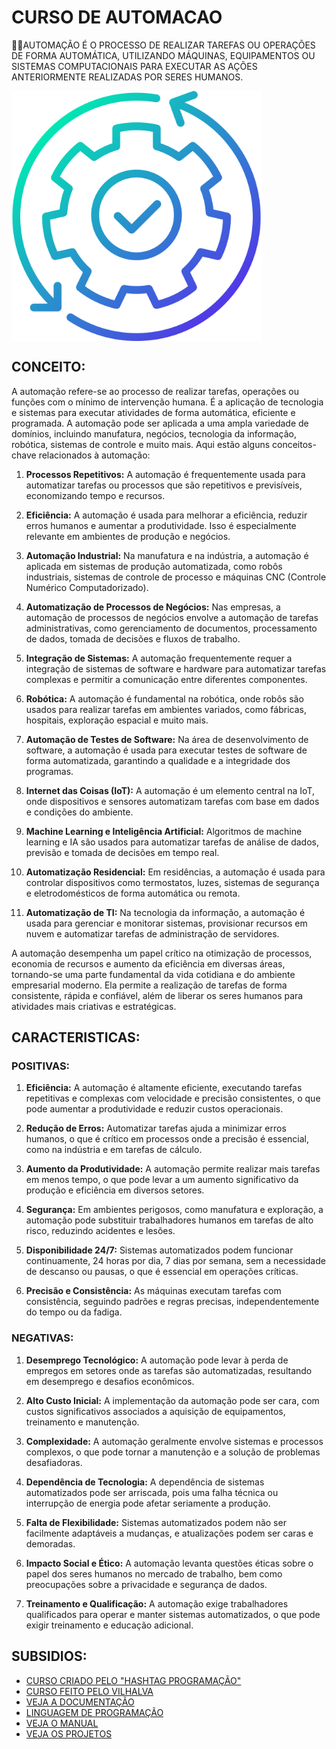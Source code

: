 # CURSO DE AUTOMACAO
👨‍⚖️AUTOMAÇÃO É O PROCESSO DE REALIZAR TAREFAS OU OPERAÇÕES DE FORMA AUTOMÁTICA, UTILIZANDO MÁQUINAS, EQUIPAMENTOS OU SISTEMAS COMPUTACIONAIS PARA EXECUTAR AS AÇÕES ANTERIORMENTE REALIZADAS POR SERES HUMANOS.

<img src="FOTO.png" align="center" width="400"> <br>

## CONCEITO:
A automação refere-se ao processo de realizar tarefas, operações ou funções com o mínimo de intervenção humana. É a aplicação de tecnologia e sistemas para executar atividades de forma automática, eficiente e programada. A automação pode ser aplicada a uma ampla variedade de domínios, incluindo manufatura, negócios, tecnologia da informação, robótica, sistemas de controle e muito mais. Aqui estão alguns conceitos-chave relacionados à automação:

1. **Processos Repetitivos:** A automação é frequentemente usada para automatizar tarefas ou processos que são repetitivos e previsíveis, economizando tempo e recursos.

2. **Eficiência:** A automação é usada para melhorar a eficiência, reduzir erros humanos e aumentar a produtividade. Isso é especialmente relevante em ambientes de produção e negócios.

3. **Automação Industrial:** Na manufatura e na indústria, a automação é aplicada em sistemas de produção automatizada, como robôs industriais, sistemas de controle de processo e máquinas CNC (Controle Numérico Computadorizado).

4. **Automatização de Processos de Negócios:** Nas empresas, a automação de processos de negócios envolve a automação de tarefas administrativas, como gerenciamento de documentos, processamento de dados, tomada de decisões e fluxos de trabalho.

5. **Integração de Sistemas:** A automação frequentemente requer a integração de sistemas de software e hardware para automatizar tarefas complexas e permitir a comunicação entre diferentes componentes.

6. **Robótica:** A automação é fundamental na robótica, onde robôs são usados para realizar tarefas em ambientes variados, como fábricas, hospitais, exploração espacial e muito mais.

7. **Automação de Testes de Software:** Na área de desenvolvimento de software, a automação é usada para executar testes de software de forma automatizada, garantindo a qualidade e a integridade dos programas.

8. **Internet das Coisas (IoT):** A automação é um elemento central na IoT, onde dispositivos e sensores automatizam tarefas com base em dados e condições do ambiente.

9. **Machine Learning e Inteligência Artificial:** Algoritmos de machine learning e IA são usados para automatizar tarefas de análise de dados, previsão e tomada de decisões em tempo real.

10. **Automatização Residencial:** Em residências, a automação é usada para controlar dispositivos como termostatos, luzes, sistemas de segurança e eletrodomésticos de forma automática ou remota.

11. **Automatização de TI:** Na tecnologia da informação, a automação é usada para gerenciar e monitorar sistemas, provisionar recursos em nuvem e automatizar tarefas de administração de servidores.

A automação desempenha um papel crítico na otimização de processos, economia de recursos e aumento da eficiência em diversas áreas, tornando-se uma parte fundamental da vida cotidiana e do ambiente empresarial moderno. Ela permite a realização de tarefas de forma consistente, rápida e confiável, além de liberar os seres humanos para atividades mais criativas e estratégicas.

## CARACTERISTICAS:
### POSITIVAS:
1. **Eficiência:** A automação é altamente eficiente, executando tarefas repetitivas e complexas com velocidade e precisão consistentes, o que pode aumentar a produtividade e reduzir custos operacionais.

2. **Redução de Erros:** Automatizar tarefas ajuda a minimizar erros humanos, o que é crítico em processos onde a precisão é essencial, como na indústria e em tarefas de cálculo.

3. **Aumento da Produtividade:** A automação permite realizar mais tarefas em menos tempo, o que pode levar a um aumento significativo da produção e eficiência em diversos setores.

4. **Segurança:** Em ambientes perigosos, como manufatura e exploração, a automação pode substituir trabalhadores humanos em tarefas de alto risco, reduzindo acidentes e lesões.

5. **Disponibilidade 24/7:** Sistemas automatizados podem funcionar continuamente, 24 horas por dia, 7 dias por semana, sem a necessidade de descanso ou pausas, o que é essencial em operações críticas.

6. **Precisão e Consistência:** As máquinas executam tarefas com consistência, seguindo padrões e regras precisas, independentemente do tempo ou da fadiga.

### NEGATIVAS:
1. **Desemprego Tecnológico:** A automação pode levar à perda de empregos em setores onde as tarefas são automatizadas, resultando em desemprego e desafios econômicos.

2. **Alto Custo Inicial:** A implementação da automação pode ser cara, com custos significativos associados a aquisição de equipamentos, treinamento e manutenção.

3. **Complexidade:** A automação geralmente envolve sistemas e processos complexos, o que pode tornar a manutenção e a solução de problemas desafiadoras.

4. **Dependência de Tecnologia:** A dependência de sistemas automatizados pode ser arriscada, pois uma falha técnica ou interrupção de energia pode afetar seriamente a produção.

5. **Falta de Flexibilidade:** Sistemas automatizados podem não ser facilmente adaptáveis a mudanças, e atualizações podem ser caras e demoradas.

6. **Impacto Social e Ético:** A automação levanta questões éticas sobre o papel dos seres humanos no mercado de trabalho, bem como preocupações sobre a privacidade e segurança de dados.

7. **Treinamento e Qualificação:** A automação exige trabalhadores qualificados para operar e manter sistemas automatizados, o que pode exigir treinamento e educação adicional.

## SUBSIDIOS:
- [CURSO CRIADO PELO "HASHTAG PROGRAMAÇÃO"](https://youtube.com/playlist?list=PLpdAy0tYrnKyjrY1Fr72DhmrRmeWI_5C8&si=F2sBMSQGqDiip0Sd)
- [CURSO FEITO PELO VILHALVA](https://github.com/VILHALVA)
- [VEJA A DOCUMENTAÇÃO](https://www.chatbot.com/docs/)
- [LINGUAGEM DE PROGRAMAÇÃO](https://github.com/VILHALVA/CURSO-DE-PYTHON)
- [VEJA O MANUAL](./MANUAL.md)
- [VEJA OS PROJETOS](https://github.com/VILHALVA?tab=repositories&q=topic:AUTOMACAO)


